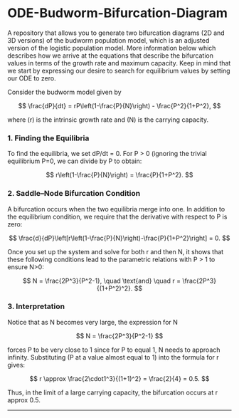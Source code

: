 # ODE-Budworm-Bifurcation-Diagram
A repository that allows you to generate two bifurcation diagrams (2D and 3D versions) of the budworm population model, which is an adjusted version of the logistic population model. More information below which describes how we arrive at the equations that describe the bifurcation values in terms of the growth rate and maximum capacity. Keep in mind that we start by expressing our desire to search for equilibrium values by setting our ODE to zero.

Consider the budworm model given by

$$
\frac{dP}{dt} = rP\left(1-\frac{P}{N}\right) - \frac{P^2}{1+P^2},
$$

where \(r\) is the intrinsic growth rate and \(N\) is the carrying capacity.

### 1. Finding the Equilibria

To find the equilibria, we set dP/dt = 0. For P > 0 (ignoring the trivial equilibrium P=0, we can divide by P to obtain:
 
$$
r\left(1-\frac{P}{N}\right) = \frac{P}{1+P^2}.
$$

### 2. Saddle–Node Bifurcation Condition

A bifurcation occurs when the two equilibria merge into one. In addition to the equilibrium condition, we require that the derivative with respect to P is zero:

$$
\frac{d}{dP}\left[r\left(1-\frac{P}{N}\right)-\frac{P}{1+P^2}\right] = 0.
$$

Once you set up the system and solve for both r and then N, it shows that these following conditions lead to the parametric relations with P > 1 to ensure N>0:

$$
N = \frac{2P^3}{P^2-1}, \quad \text{and} \quad r = \frac{2P^3}{(1+P^2)^2}.
$$

### 3. Interpretation

Notice that as N becomes very large, the expression for N

$$
N = \frac{2P^3}{P^2-1}
$$

forces P to be very close to 1 since for P to equal 1, N needs to approach infinity. Substituting (P at a value almost equal to 1) into the formula for r gives:

$$
r \approx \frac{2\cdot1^3}{(1+1)^2} = \frac{2}{4} = 0.5.
$$

Thus, in the limit of a large carrying capacity, the bifurcation occurs at r approx 0.5.

---
